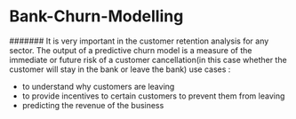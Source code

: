 # Bank-Churn-Modelling
####### It is very important in the customer retention analysis for any sector. The output of a predictive churn model is a measure of the immediate or future risk of a customer cancellation(in this case whether the customer will stay in the bank or leave the bank) use cases :

- to understand why customers are leaving
- to provide incentives to certain customers to prevent them from leaving
- predicting the revenue of the business
